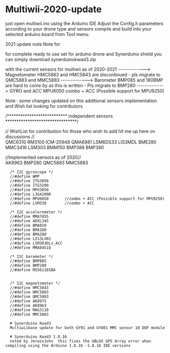 # Multiwii-2020-update

just open multiwii.ino using the Arduino IDE 
Adjust the Config.h parameters according to your drone type and sensors
compile and build into your selected arduino board from Tool menu.

2021 update note Note for 

for complete ready to use set for arduino drone and Synerduino shield you can simply download 
synerduinokwad3.zip 

with the current sensors for multiwii as of 2020-2021
------------->
Magnetometer HMC5883 and HMC5843 are discontinued - pls migrate to QMC5883 and MMC5883 
------------->
Barometer BMP085 and 180BMP are hard to come by as this is written - Pls migrate to BMP280
------------->
GYRO and  ACC MPU6050   combo + ACC (Possible support for MPU9250)




Note : some changes updated on this additional sensors implementation and Wish list looking for contributors 



/***************************    independent sensors    ********************************/
      
// WishList for contribution for those who wish to add hit me up here on discussions //  
      QMC6310
      RM3100
      ICM-20948
      QMA6981
      LSM6DS33
      LIS3MDL
      BME280
      MMC3416
      LSM303
      BMM150
      BMP388
      BMP380
        
//Implemented sensors as of 2020//     
      AK8963
      BMP280
      QMC5883
      MMC5883
      
      
      /* I2C gyroscope */
      //#define WMP
      //#define ITG3050
      //#define ITG3200
      //#define MPU3050
      //#define L3G4200D
      //#define MPU6050       //combo + ACC (Possible support for MPU9250)
      //#define LSM330        //combo + ACC
      
      /* I2C accelerometer */
      //#define MMA7455
      //#define ADXL345
      //#define BMA020
      //#define BMA180
      //#define BMA280
      //#define LIS3LV02
      //#define LSM303DLx_ACC
      //#define MMA8451Q

      /* I2C barometer */
      //#define BMP085
      //#define BMP280
      //#define MS561101BA
      

      /* I2C magnetometer */
      //#define HMC5843
      //#define HMC5883
      //#define QMC5883
      //#define AK8975
      //#define AK8963
      //#define MAG3110
      //#define MMC5883
      
      # Synerduino Kwad3
      Multiwiibase update for both GY91 and GY801 MMC sensor 10 DOF module
      
      # Synerduino Kwad3 1.8.16
      noted by JerwinJohn  this fixes the UBLOX GPS Array error when compiling using the Arduino 1.8.16 -1.8.18 IDE versions 

